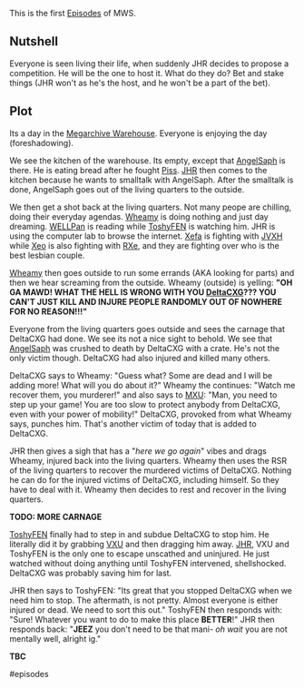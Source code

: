
This is the first [Episodes](Episodes/Episodes.md) of MWS. 


## Nutshell

Everyone is seen living their life, when suddenly JHR decides to propose a competition. He will be the one to host it. What do they do? Bet and stake things (JHR won't as he's the host, and he won't be a part of the bet).

## Plot
Its a day in the [Megarchive Warehouse](Megarchive%20Warehouse.md). Everyone is enjoying the day (foreshadowing).

We see the kitchen of the warehouse. Its empty, except that [AngelSaph](AngelSaph.md) is there. He is eating bread after he fought [Piss](Piss.md). [JHR](JHR.md) then comes to the kitchen because he wants to smalltalk with AngelSaph. After the smalltalk is done, AngelSaph goes out of the living quarters to the outside.

We then get a shot back at the living quarters. Not many peope are chilling, doing their everyday agendas. [Wheamy](Wheamy.md) is doing nothing and just day dreaming. [WELLPan](WELLPan.md) is reading while [ToshyFEN](ToshyFEN.md) is watching him. JHR is using the computer lab to browse the internet. [Xefa](Xefa.md) is fighting with [JVXH](JVXH.md) while [Xeo](Xeo.md) is also fighting with [RXe](RXe.md), and they are fighting over who is the best lesbian couple.

[Wheamy](Wheamy.md) then goes outside to run some errands (AKA looking for parts) and then we hear screaming from the outside. Wheamy (outside) is yelling: **"OH GA MAWD! WHAT THE HELL IS WRONG WITH YOU [DeltaCXG](VXU.md#DeltaCXG)??? YOU CAN'T JUST KILL AND INJURE PEOPLE RANDOMLY OUT OF NOWHERE FOR NO REASON!!!"** 

Everyone from the living quarters goes outside and sees the carnage that DeltaCXG had done. We see its not a nice sight to behold. We see that [AngelSaph](AngelSaph.md) was crushed to death by DeltaCXG with a crate. He's not the only victim though. DeltaCXG had also injured and killed many others.

DeltaCXG says to Wheamy: "Guess what? Some are dead and I will be adding more! What will you do about it?" Wheamy the continues: "Watch me recover them, you murderer!" and also says to [MXU](VXU.md#MXU): "Man, you need to step up your game! You are too slow to protect anybody from DeltaCXG, even with your power of mobility!" DeltaCXG, provoked from what Wheamy says, punches him. That's another victim of today that is added to DeltaCXG.

JHR then gives a sigh that has a "*here we go again*" vibes and drags Wheamy, injured back into the living quarters. Wheamy then uses the RSR of the living quarters to recover the murdered victims of DeltaCXG. Nothing he can do for the injured victims of DeltaCXG, including himself. So they have to deal with it. Wheamy then decides to rest and recover in the living quarters.


**TODO: MORE CARNAGE**

[ToshyFEN](ToshyFEN.md) finally had to step in and subdue DeltaCXG to stop him. He literally did it by grabbing [VXU](VXU.md) and then dragging him away. [JHR](JHR.md), VXU and ToshyFEN is the only one to escape unscathed and uninjured. He just watched without doing anything until ToshyFEN intervened, shellshocked. DeltaCXG was probably saving him for last. 

JHR then says to ToshyFEN: "Its great that you stopped DeltaCXG when we need him to stop. The aftermath, is not pretty. Almost everyone is either injured or dead. We need to sort this out." ToshyFEN then responds with: "Sure! Whatever you want to do to make this place **BETTER**!" JHR then responds back: "**JEEZ** you don't need to be that mani- *oh wait* you are not mentally well, alright ig."

**TBC**

#episodes 
